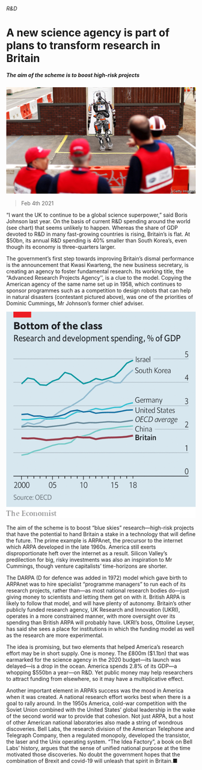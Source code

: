 ###### R&D

# A new science agency is part of plans to transform research in Britain 

##### The aim of the scheme is to boost high-risk projects 

![image](images/20210206_BRP002_0.jpg) 

> Feb 4th 2021 


“I want the UK to continue to be a global science superpower,” said Boris Johnson last year. On the basis of current R&amp;D spending around the world (see chart) that seems unlikely to happen. Whereas the share of GDP devoted to R&amp;D in many fast-growing countries is rising, Britain’s is flat. At $50bn, its annual R&amp;D spending is 40% smaller than South Korea’s, even though its economy is three-quarters larger.


The government’s first step towards improving Britain’s dismal performance is the announcement that Kwasi Kwarteng, the new business secretary, is creating an agency to foster fundamental research. Its working title, the “Advanced Research Projects Agency’’, is a clue to the model. Copying the American agency of the same name set up in 1958, which continues to sponsor programmes such as a competition to design robots that can help in natural disasters (contestant pictured above), was one of the priorities of Dominic Cummings, Mr Johnson’s former chief adviser.

![image](images/20210206_BRC641.png) 



The aim of the scheme is to boost “blue skies” research—high-risk projects that have the potential to hand Britain a stake in a technology that will define the future. The prime example is ARPAnet, the precursor to the internet which ARPA developed in the late 1960s. America still exerts disproportionate heft over the internet as a result. Silicon Valley’s predilection for big, risky investments was also an inspiration to Mr Cummings, though venture capitalists’ time-horizons are shorter.



The DARPA (D for defence was added in 1972) model which gave birth to ARPAnet was to hire specialist “programme managers” to run each of its research projects, rather than—as most national research bodies do—just giving money to scientists and letting them get on with it. British ARPA is likely to follow that model, and will have plenty of autonomy. Britain’s other publicly funded research agency, UK Research and Innovation (UKRI), operates in a more constrained manner, with more oversight over its spending than British ARPA will probably have. UKRI’s boss, Ottoline Leyser, has said she sees a place for institutions in which the funding model as well as the research are more experimental.


The idea is promising, but two elements that helped America’s research effort may be in short supply. One is money. The £800m ($1.1bn) that was earmarked for the science agency in the 2020 budget—its launch was delayed—is a drop in the ocean. America spends 2.8% of its GDP—a whopping $550bn a year—on R&amp;D. Yet public money may help researchers to attract funding from elsewhere, so it may have a multiplicative effect.


Another important element in ARPA’s success was the mood in America when it was created. A national research effort works best when there is a goal to rally around. In the 1950s America, cold-war competition with the Soviet Union combined with the United States’ global leadership in the wake of the second world war to provide that cohesion. Not just ARPA, but a host of other American national laboratories also made a string of wondrous discoveries. Bell Labs, the research division of the American Telephone and Telegraph Company, then a regulated monopoly, developed the transistor, the laser and the Unix operating system. “The Idea Factory”, a book on Bell Labs’ history, argues that the sense of unified national purpose at the time motivated those discoveries. No doubt the government hopes that the combination of Brexit and covid-19 will unleash that spirit in Britain.■

